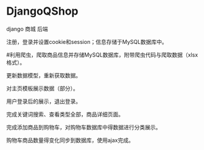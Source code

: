 # DjangoQShop
django 商城 后端

注册，登录并设置cookie和session；信息存储于MySQL数据库中。

#利用爬虫，爬取商品信息并存储MySQL数据库，附带爬虫代码与爬取数据（xlsx格式）。

更新数据模型，重新获取数据。

对主页模板展示数据（部分）。

用户登录后的展示，退出登录。

完成关键词搜索、查看类型全部，商品详细页面。

完成添加商品到购物车，对购物车数据库中得数据进行分类展示。

购物车商品数量得变化同步到数据库，使用ajax完成。